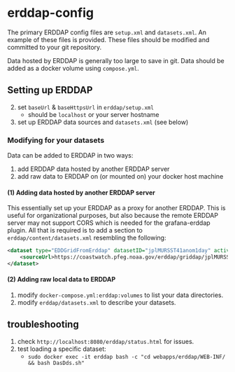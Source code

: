 # erddap-config
The primary ERDDAP config files are `setup.xml` and `datasets.xml`.
An example of these files is provided.
These files should be modified and committed to your git repository.

Data hosted by ERDDAP is generally too large to save in git.
Data should be added as a docker volume using `compose.yml`.

## Setting up ERDDAP
2. set `baseUrl` & `baseHttpsUrl` in `erddap/setup.xml`
    * should be `localhost` or your server hostname
4. set up ERDDAP data sources and `datasets.xml` (see below)


### Modifying for your datasets
Data can be added to ERDDAP in two ways:

1. add ERDDAP data hosted by another ERDDAP server
2. add raw data to ERDDAP on (or mounted on) your docker host machine

#### (1) Adding data hosted by another ERDDAP server
This essentially set up your ERDDAP as a proxy for another ERDDAP.
This is useful for organizational purposes, but also because the remote ERDDAP server may not support CORS which is needed for the grafana-erddap plugin.
All that is required is to add a section to `erddap/content/datasets.xml` resembling the following:

```xml
<dataset type="EDDGridFromErddap" datasetID="jplMURSST41anom1day" active="true">
    <sourceUrl>https://coastwatch.pfeg.noaa.gov/erddap/griddap/jplMURSST41anom1day</sourceUrl>
</dataset>
```

#### (2) Adding raw local data to ERDDAP  
1. modify `docker-compose.yml:erddap:volumes` to list your data directories.
2. modify `erddap/datasets.xml` to describe your datasets.

## troubleshooting
1. check `http://localhost:8080/erddap/status.html` for issues.
2. test loading a specific dataset:
    * `sudo docker exec -it erddap bash -c "cd webapps/erddap/WEB-INF/ && bash DasDds.sh"`
